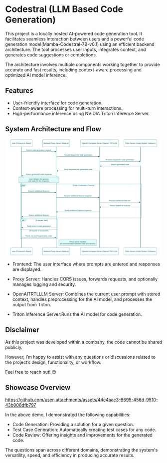 
# Codestral (LLM Based Code Generation)

This project is a locally hosted AI-powered code generation tool. It facilitates seamless interaction between users and a powerful code generation model(Mamba-Codestral-7B-v0.1) using an efficient backend architecture. The tool processes user inputs, integrates context, and generates code suggestions or completions.

The architecture involves multiple components working together to provide accurate and fast results, including context-aware processing and optimized AI model inference.


## Features
* User-friendly interface for code generation.
* Context-aware processing for multi-turn interactions.
* High-performance inference using NVIDIA Triton Inference Server.



## System Architecture and Flow

![image_alt](https://github.com/Parth-Tayal/Codestral/blob/main/diagram.svg)

* Frontend: The user interface where prompts are entered and responses are displayed.

* Proxy Server: Handles CORS issues, forwards requests, and optionally manages logging and security.

* OpenAITRTLLLM Server: Combines the current user prompt with stored context, handles preprocessing for the AI model, and processes the output from Triton.

* Triton Inference Server:Runs the AI model for code generation.


## Disclaimer
As this project was developed within a company, the code cannot be shared publicly.

However, I’m happy to assist with any questions or discussions related to the project’s design, functionality, or workflow.

Feel free to reach out! 😊

## Showcase Overview

https://github.com/user-attachments/assets/44c4aac3-8695-456d-9510-43b008dfb797

In the above demo, I demonstrated the following capabilities:

* Code Generation: Providing a solution for a given question.
* Test Case Generation: Automatically creating test cases for any code.
* Code Review: Offering insights and improvements for the generated code.

The questions span across different domains, demonstrating the system's versatility, speed, and efficiency in producing accurate results.


